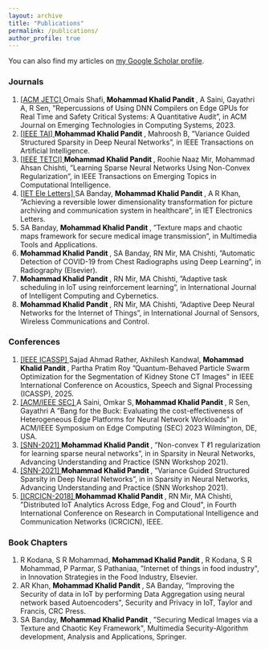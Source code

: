 ```yaml
---
layout: archive
title: "Publications"
permalink: /publications/
author_profile: true
---
```

<div class="wordwrap"> You can also find my articles on <a href="https://scholar.google.com/citations?hl=en&user=Iin9bCsAAAAJ">my Google Scholar profile</a>.</div>
<h3> Journals </h3>
<ol>
  <li>
<a href="https://dl.acm.org/doi/full/10.1145/3611016"> [ACM JETC] </a> Omais Shafi,<b> <span  style="color: Black;"> Mohammad Khalid Pandit</span> </b>, A Saini, Gayathri A, R Sen, ”Repercussions of Using DNN Compilers on Edge GPUs for Real Time and Safety Critical Systems: A Quantitative Audit”, in ACM Journal on Emerging Technologies in Computing Systems, 2023.
  </li>
<li>
<a href="https://ieeexplore.ieee.org/abstract/document/9947280"> [IEEE TAI] </a> <b> <span  style="color: Black;"> Mohammad Khalid Pandit</span> </b>, Mahroosh  B, ”Variance Guided Structured Sparsity in Deep Neural Networks”, in IEEE Transactions on Artificial Intelligence.
</li>
<li>
<a href="https://ieeexplore.ieee.org/abstract/document/9372948"> [IEEE TETCI] </a> <b> <span  style="color: Black;"> Mohammad Khalid Pandit</span> </b>, Roohie Naaz Mir, Mohammad Ahsan Chishti, ”Learning Sparse Neural Networks Using
Non-Convex Regularization”, in IEEE Transactions on Emerging Topics in Computational Intelligence.
</li>
  <li>
<a href="https://ietresearch.onlinelibrary.wiley.com/doi/full/10.1049/el.2020.0992"> [IET Ele Letters] </a> SA Banday, <b> <span  style="color: Black;"> Mohammad Khalid Pandit</span> </b>, A R Khan, ”Achieving a reversible lower dimensionality transformation for picture archiving and communication system in healthcare”, in IET Electronics Letters.
</li>
<li>
SA Banday, <b> <span  style="color: Black;"> Mohammad Khalid Pandit</span> </b>, ”Texture maps and chaotic maps framework for secure medical image transmission”, in Multimedia Tools and Applications.
</li>
<li>
<b> <span  style="color: Black;"> Mohammad Khalid Pandit</span> </b>, SA Banday,  RN Mir, MA Chishti, ”Automatic Detection of COVID-19 from Chest Radiographs using Deep Learning”, in Radiography (Elsevier).
</li>
<li>
<b> <span  style="color: Black;"> Mohammad Khalid Pandit</span> </b>, RN Mir, MA Chishti, ”Adaptive task scheduling in IoT using reinforcement learning”, in International Journal of Intelligent Computing and Cybernetics.
</li>
<li>
<b> <span  style="color: Black;"> Mohammad Khalid Pandit</span> </b>, RN Mir, MA Chishti, ”Adaptive Deep Neural Networks for the Internet of Things”, in International Journal of Sensors, Wireless Communications and Control.
</li>
</ol>
 <h3> Conferences </h3>
  <ol>
  <li>
<a href="https://ieeexplore.ieee.org/abstract/document/10887634"> [IEEE ICASSP] </a>Sajad Ahmad Rather, Akhilesh Kandwal, <b> <span  style="color: Black;"> Mohammad Khalid Pandit</span> </b>, Partha Pratim Roy ”Quantum-Behaved Particle Swarm Optimization for the Segmentation of Kidney Stone CT Images" in IEEE International Conference on Acoustics, Speech and Signal Processing (ICASSP), 2025.
 </li>
  <li>
<a href="https://ieeexplore.ieee.org/abstract/document/10419280"> [ACM/IEEE SEC] </a> A Saini, Omkar S,<b> <span  style="color: Black;"> Mohammad Khalid Pandit</span> </b>, R Sen, Gayathri A ”Bang for the Buck: Evaluating the cost-effectiveness of Heterogeneous Edge Platforms for Neural Network Workloads" in ACM/IEEE Symposium on Edge Computing (SEC) 2023 Wilmington, DE, USA.
 </li>
  <li>
<a href="https://sites.google.com/view/sparsity-workshop-2021/home"> [SNN-2021] </a> <b><span  style="color: Black;"> Mohammad Khalid Pandit</span> </b>, ”Non-convex T ℓ1 regularization for learning sparse neural networks”, in  in Sparsity in Neural Networks, Advancing Understanding and Practice (SNN Workshop 2021).
</li>
<li>
<a href="https://sites.google.com/view/sparsity-workshop-2021/home"> [SNN-2021] </a> <b> <span  style="color: Black;"> Mohammad Khalid Pandit</span> </b>, ”Variance Guided Structured Sparsity in Deep Neural Networks”, in  in Sparsity in Neural Networks, Advancing Understanding and Practice (SNN Workshop 2021).
</li>
<li>
<a href="https://ieeexplore.ieee.org/abstract/document/8718738"> [ICRCICN-2018] </a> <b> <span  style="color: Black;"> Mohammad Khalid Pandit</span> </b>, RN Mir, MA Chishti, ”Distributed IoT Analytics Across Edge,
Fog and Cloud", in  Fourth International Conference on Research in Computational Intelligence and Communication Networks (ICRCICN), IEEE.
</li> 
</ol>
<h3> Book Chapters </h3>
<ol>
<li>
 R Kodana, S R Mohammad, <b> <span  style="color: Black;"> Mohammad Khalid Pandit</span> </b>, R Kodana, S R Mohammad, P Parmar, S Pathaniaa, ”Internet of things in food industry", in Innovation Strategies in the Food Industry, Elsevier.
</li>
<li>
AR Khan, <b> <span  style="color: Black;"> Mohammad Khalid Pandit</span> </b>, SA Banday, ”Improving the Security of data in IoT by performing Data Aggregation using neural network based Autoencoders",  Security and Privacy in IoT, Taylor and Francis, CRC Press.
</li>
<li>
SA Banday, <b> <span  style="color: Black;"> Mohammad Khalid Pandit</span> </b>, ”Securing Medical Images via a Texture and Chaotic Key Framework", Multimedia Security-Algorithm development, Analysis and Applications, Springer.
</li>
</ol>
